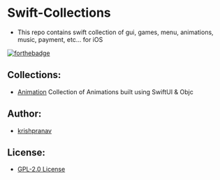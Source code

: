 # Swift-Collections
- This repo contains swift collection of gui, games, menu, animations, music, payment, etc... for iOS

[![forthebadge](https://forthebadge.com/images/badges/made-with-swift.svg)](https://forthebadge.com)

## Collections:
- [Animation](https://github.com/krishpranav/swift-collections/tree/master/Animations) Collection of Animations built using SwiftUI & Objc

## Author:
- [krishpranav](https://github.com/krishpranav) 

## License:
- [GPL-2.0 License](https://github.com/krishpranav/swift-collections/blob/master/LICENSE)
